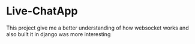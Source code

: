 # Live-ChatApp
This project give me a better understanding of how websocket works and also built it in django was more interesting 

